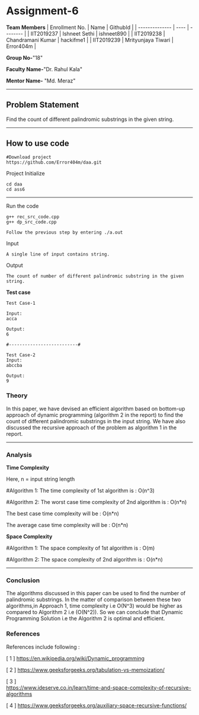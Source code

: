# Assignment-6

**Team Members**
|   Enrollment No.  |   Name   | GithubId |
|   --------------  |   ----   | -------- |
|    IIT2019237  |   Ishneet Sethi | ishneet890 |
|    IIT2019238  |   Chandramani Kumar | hackifme1 | 
|    IIT2019239  |   Mrityunjaya Tiwari | Error404m  |

**Group No-**"18"

**Faculty Name-**"Dr. Rahul Kala"

**Mentor Name-** "Md. Meraz"

---
## Problem Statement
Find the count of different palindromic substrings in the given string.

---
## How to use code

```
#Download project
https://github.com/Error404m/daa.git
```
Project Initialize 
```
cd daa
cd ass6

```
---

Run the code
```
g++ rec_src_code.cpp
g++ dp_src_code.cpp

Follow the previous step by entering ./a.out
```
Input
```
A single line of input contains string.
```

Output
```
The count of number of different palindromic substring in the given string.

```
**Test case**
```
Test Case-1

Input:
acca 

Output:
6

#--------------------------#

Test Case-2
Input:
abccba

Output:
9
```

### Theory
In this paper, we have devised an efficient algorithm based on bottom-up approach of dynamic programming (algorithm 2 in the report) to find the count of different palindromic substrings in the input string.
We have also discussed the recursive approach of the problem as algorithm 1 in the report.

---

### Analysis

**Time Complexity**

Here, n = input string length

#Algorithm 1:
The time complexity of 1st algorithm is : O(n^3)

#Algorithm 2:
The worst case time complexity of 2nd algorithm is : O(n*n)

The best case time complexity will be : O(n*n)

The average case time complexity will be : O(n*n)

**Space Complexity**

#Algorithm 1:
The space complexity of 1st algorithm is : O(m)

#Algorithm 2:
The space complexity of 2nd algorithm is : O(n*n)

---

### Conclusion 

The algorithms discussed in this paper can be used to find the number of palindromic substrings. In the matter of comparison between these two algorithms,in Approach 1, time complexity i.e O(N^3) would be higher as compared to Algorithm 2 i.e (O(N^2)). So we can conclude that Dynamic Programming Solution i.e the Algorithm 2 is optimal and efficient.

### References

References include following :

[ 1 ]
https://en.wikipedia.org/wiki/Dynamic_programming

[ 2 ]
https://www.geeksforgeeks.org/tabulation-vs-memoization/
	
[ 3 ]    
https://www.ideserve.co.in/learn/time-and-space-complexity-of-recursive-algorithms

[ 4 ]
https://www.geeksforgeeks.org/auxiliary-space-recursive-functions/
